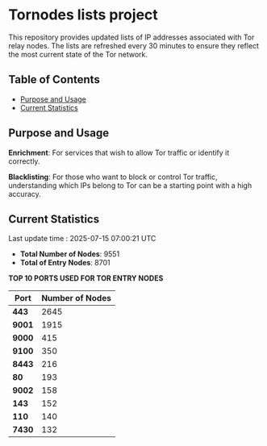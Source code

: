# Tornodes lists project

This repository provides updated lists of IP addresses associated with Tor relay nodes. The lists are refreshed every 30 minutes to ensure they reflect the most current state of the Tor network.

## Table of Contents

- [Purpose and Usage](#purpose-and-usage)
- [Current Statistics](#current-statistics)


## Purpose and Usage

**Enrichment**: For services that wish to allow Tor traffic or identify it correctly.

**Blacklisting**: For those who want to block or control Tor traffic, understanding which IPs belong to Tor can be a starting point with a high accuracy.

## Current Statistics

Last update time : 2025-07-15 07:00:21 UTC

- **Total Number of Nodes**: 9551
- **Total of Entry Nodes**: 8701

**TOP 10 PORTS USED FOR TOR ENTRY NODES**

| **Port** | **Number of Nodes** |
|------|-----------------|
| **443**   | 2645  |
| **9001**   | 1915  |
| **9000**   | 415  |
| **9100**   | 350  |
| **8443**   | 216  |
| **80**   | 193  |
| **9002**   | 158  |
| **143**   | 152  |
| **110**   | 140  |
| **7430**   | 132  |

